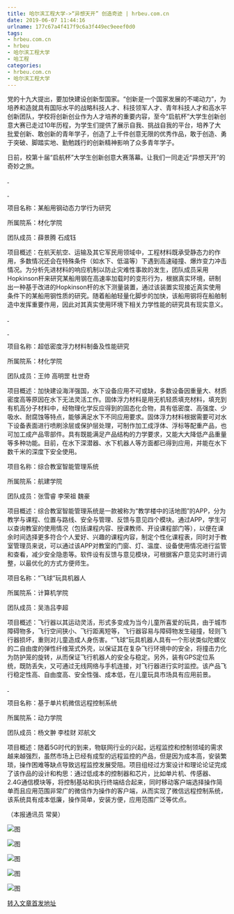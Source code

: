 ```yaml
---
title: 哈尔滨工程大学->“异想天开” 创造奇迹 | hrbeu.com.cn
date: 2019-06-07 11:44:16
urlname: 177c67a4f417f9c6a3f449ec9eeef0d0
tags: 
- hrbeu.com.cn
- hrbeu
- 哈尔滨工程大学
- 哈工程
categories:
- hrbeu.com.cn
- 哈尔滨工程大学
---
```



党的十九大提出，要加快建设创新型国家。“创新是一个国家发展的不竭动力”，为培养和造就具有国际水平的战略科技人才、科技领军人才、青年科技人才和高水平创新团队，学校将创新创业作为人才培养的重要内容，至今“启航杯”大学生创新创意大赛已走过10年历程，为学生们提供了展示自我、挑战自我的平台，培养了大批爱创新、敢创新的青年学子，创造了上千件创意无限的优秀作品，敢于创造、勇于突破、脚踏实地、勤勉践行的创新精神影响了众多青年学子。

日前，校第十届“启航杯”大学生创新创意大赛落幕。让我们一同走近“异想天开”的奇妙之旅。 

[ ](/news/UploadFiles_4906/201906/2019060710572181.jpg) 

[ ](/news/UploadFiles_4906/201906/2019060710572181.jpg) 

项目名称：某船用钢动态力学行为研究

所属院系：材化学院

团队成员：薛景腾 石成钰

项目概述：在航天航空、运输及其它军民用领域中，工程材料既承受静态力的作用，多数情况还会在特殊条件（如水下、低温等）下遇到高速碰撞、爆炸变力冲击情况。为分析先进材料的响应机制以防止灾难性事故的发生，团队成员采用Hopkinson杆来研究某船用钢在高速率加载时的变形行为，根据真实环境，研制出一种基于改进的Hopkinson杆的水下测量装置，通过该装置实现接近真实使用条件下的某船用钢性质的研究。随着船舶轻量化脚步的加快，该船用钢将在船舶制造中发挥重要作用，因此对其真实使用环境下相关力学性能的研究具有现实意义。

[ ](/news/UploadFiles_4906/201906/2019060710545291.jpg)[ ](/news/UploadFiles_4906/201906/2019060710543225.jpg)

[ ](/news/UploadFiles_4906/201906/2019060710545291.jpg)[ ](/news/UploadFiles_4906/201906/2019060710543225.jpg)

项目名称：超低密度浮力材料制备及性能研究

所属院系：材化学院

团队成员：王帅 高明罡 杜世奇

项目概述：加快建设海洋强国，水下设备应用不可或缺，多数设备因重量大、材质密度高等原因在水下无法灵活工作。固体浮力材料是用无机轻质填充材料，填充到有机高分子材料中，经物理化学反应得到的固态化合物，具有低密度、高强度、少吸水、耐腐蚀等特点，能够满足水下不同应用要求。固体浮力材料根据需要可对水下设备表面进行喷刷涂层或保护层处理，可制作加工成浮体、浮标等配重产品，也可加工成产品零部件。具有既能满足产品结构的力学要求，又能大大降低产品重量等多种功能。目前，在水下深潜器、水下机器人等方面都已得到应用，并能在水下数千米的深度下安全使用。

[ ](/news/UploadFiles_4906/201906/2019060710550985.jpg)

[ ](/news/UploadFiles_4906/201906/2019060710550985.jpg)

项目名称：综合教室智能管理系统

所属院系：航建学院

团队成员：张雪睿 李荣祖 魏豪

项目概述：综合教室智能管理系统是一款被称为“教学楼中的活地图”的APP，分为教学与课程、位置与路线、安全与管理、反馈与意见四个模块。通过APP，学生可以查询教室的使用情况（包括课程内容、授课教师、开设课程部门等），以便在课余时间选择更多符合个人爱好、兴趣的课程内容，制定个性化课程表，同时对于教室管理员来说，可以通过该APP对教室的门窗、灯、温度、设备使用情况进行监管和查看，减少安全隐患等。软件设有反馈与意见模块，可根据客户意见实时进行调整，以最优化的方式方便师生。

[ ](/news/UploadFiles_4906/201906/2019060710552964.jpg)

[ ](/news/UploadFiles_4906/201906/2019060710552964.jpg)

项目名称：“飞球”玩具机器人

所属院系：计算机学院

团队成员：吴浩吕李超

项目概述：飞行器以其运动灵活，形式多变成为当今儿童所喜爱的玩具，由于城市障碍物多，飞行空间狭小、飞行距离短等，飞行器容易与障碍物发生碰撞，轻则飞行器损坏，重则对儿童造成人身伤害。“飞球”玩具机器人具有一个形状类似陀螺仪的二自由度的弹性纤维笼式外壳，以保证其在复杂飞行环境中的安全，将撞击力化为防护笼的旋转，从而保证飞行机器人的安全与稳定。另外，装有GPS定位系统，既防丢失，又可通过无线网络与手机连接，对飞行器进行实时监控。该产品飞行稳定性高、自由度高、安全性强、成本低，在儿童玩具市场具有应用前景。

[ ](/news/UploadFiles_4906/201906/2019060710564954.jpg)

项目名称：基于单片机微信远程控制系统

所属院系：动力学院

团队成员：杨文翀 李桂财 邓航文

项目概述：随着5G时代的到来，物联网行业的兴起，远程监控和控制领域的需求越来越强烈，虽然市场上已经有成型的远程监控的产品，但是因为成本高，安装繁琐，操作困难等缺点导致远程监控发展受阻。项目组经过方案设计和理论论证完成了该作品的设计和构思：通过低成本的控制器和芯片，比如单片机、传感器、2.4G通信模块等，将控制基站和执行终端结合起来，同时移动客户端选择操作简单而且应用范围非常广的微信作为操作的客户端，从而实现了微信远程控制系统，该系统具有成本低廉，操作简单，安装方便，应用范围广泛等优点。

（本报通讯员 常昊）



![图](http://gongxue.cn/news/UploadFiles_4906/201906/2019060710564954.jpg)

![图](http://gongxue.cn/news/UploadFiles_4906/201906/2019060710552964.jpg)

![图](http://gongxue.cn/news/UploadFiles_4906/201906/2019060710550985.jpg)

![图](http://gongxue.cn/news/UploadFiles_4906/201906/2019060710545291.jpg)

![图](http://gongxue.cn/news/UploadFiles_4906/201906/2019060710572181.jpg)

[转入文章首发地址](http://gongxue.cn/news/2019/201906/news_195702.html)